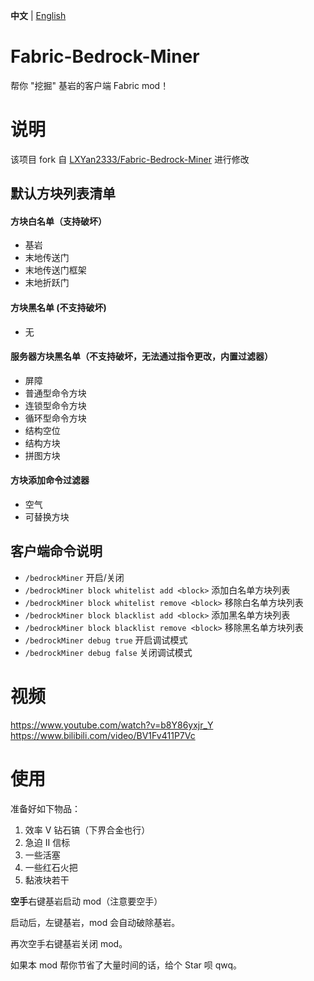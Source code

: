 **中文** | [English](./README_EN.md) 

# Fabric-Bedrock-Miner
帮你 "挖掘" 基岩的客户端 Fabric mod！

# 说明
该项目 fork 自 [LXYan2333/Fabric-Bedrock-Miner](https://github.com/LXYan2333/Fabric-Bedrock-Miner) 进行修改

## 默认方块列表清单

#### 方块白名单（支持破坏）
- 基岩
- 末地传送门
- 末地传送门框架
- 末地折跃门

#### 方块黑名单 (不支持破坏)
- 无

#### 服务器方块黑名单（不支持破坏，无法通过指令更改，内置过滤器）
- 屏障
- 普通型命令方块
- 连锁型命令方块
- 循环型命令方块
- 结构空位
- 结构方块
- 拼图方块

#### 方块添加命令过滤器
- 空气
- 可替换方块

## 客户端命令说明
- `/bedrockMiner` 开启/关闭
- `/bedrockMiner block whitelist add <block>` 添加白名单方块列表
- `/bedrockMiner block whitelist remove <block>` 移除白名单方块列表
- `/bedrockMiner block blacklist add <block>` 添加黑名单方块列表
- `/bedrockMiner block blacklist remove <block>` 移除黑名单方块列表
- `/bedrockMiner debug true` 开启调试模式
- `/bedrockMiner debug false` 关闭调试模式

# 视频
https://www.youtube.com/watch?v=b8Y86yxjr_Y
</br>
https://www.bilibili.com/video/BV1Fv411P7Vc

# 使用
准备好如下物品：
1. 效率 Ⅴ 钻石镐（下界合金也行） 
2. 急迫 Ⅱ 信标
3. 一些活塞
4. 一些红石火把
5. 黏液块若干

**空手**右键基岩启动 mod（注意要空手）

启动后，左键基岩，mod 会自动破除基岩。

再次空手右键基岩关闭 mod。

如果本 mod 帮你节省了大量时间的话，给个 Star 呗 qwq。
